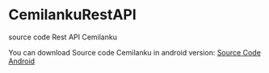 # CemilankuRestAPI

source code Rest API Cemilanku

You can download Source code Cemilanku in android version:
<a href="">Source Code Android</a>
